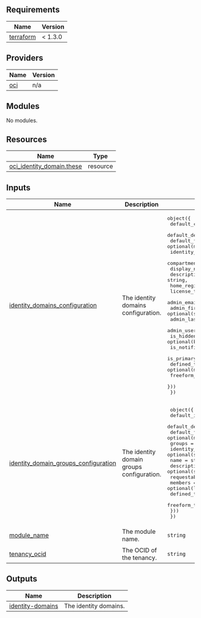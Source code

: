 ## Requirements

| Name | Version |
|------|---------|
| <a name="requirement_terraform"></a> [terraform](#requirement\_terraform) | < 1.3.0 |

## Providers

| Name | Version |
|------|---------|
| <a name="provider_oci"></a> [oci](#provider\_oci) | n/a |

## Modules

No modules.

## Resources

| Name | Type |
|------|------|
| [oci_identity_domain.these](https://registry.terraform.io/providers/oracle/oci/latest/docs/resources/identity_domain) | resource |

## Inputs

| Name | Description | Type | Default | Required |
|------|-------------|------|---------|:--------:|
| <a name="input_identity_domains_configuration"></a> [identity_domains\_configuration](#input\_identity_domains\_configuration) | The identity domains configuration. | <pre>object({<br> default_compartment_id = optional(string)<br> default_defined_tags = optional(map(string))<br> default_freeform_tags = optional(map(string))<br> identity_domains = map(object({<br>  compartment_id       = string,<br>  display_name         = string,<br>  description          = string,<br>  home_region          = string,<br>  license_type         = string, <br>  admin_email          = optional(string),<br>  admin_first_name     = optional(string),<br>  admin_last_name      = optional(string),<br>  admin_user_name      = optional(string),<br>  is_hidden_on_login   = optional(bool),<br>  is_notification_bypassed = optional(bool),<br>  is_primary_email_required = optional(bool),<br>  defined_tags  = optional(map(string)),<br>  freeform_tags = optional(map(string))<br>    }))<br>  })</pre>   | null | no |
| <a name="input_identity_domains_groups_configuration"></a> [identity_domain_groups\_configuration](#input\_identity_domain_groups\_configuration) | The identity domain groups configuration. | <pre> object({<br>  default_identity_domain_id= optional(string)<br>  default_defined_tags= optional(map(string))<br>  default_freeform_tags= optional(map(string))<br>  groups = map(object({<br>  identity_domain_id = optional(string),<br>  name = string,<br>  description  = optional(string),<br>  requestable = optional(bool),<br>  members = optional(list(string)),<br> defined_tags  = optional(map(string)),  <br>freeform_tags  = optional(map(string))<br>  }))<br>  })</pre>   | null | no |
| <a name="input_module_name"></a> [module\_name](#input\_module\_name) | The module name. | `string` | `"iam-identity-domains"` | no |
| <a name="input_tenancy_ocid"></a> [tenancy\_ocid](#input\_tenancy\_ocid) | The OCID of the tenancy. | `string` | n/a | yes |

## Outputs

| Name | Description |
|------|-------------|
| <a name="output_identity_domains"></a> [identity-domains](#output\_identity-domains) | The identity domains. |
